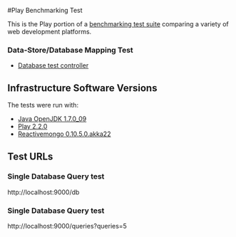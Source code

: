 #Play Benchmarking Test

This is the Play portion of a [benchmarking test suite](../) comparing a variety of web development platforms.

### Data-Store/Database Mapping Test

* [Database test controller](app/controllers/Application.scala)

## Infrastructure Software Versions
The tests were run with:

* [Java OpenJDK 1.7.0_09](http://openjdk.java.net/)
* [Play 2.2.0](http://http://www.playframework.com/)
* [Reactivemongo 0.10.5.0.akka22](https://github.com/zenexity/Play-ReactiveMongo)

## Test URLs
### Single Database Query test
http://localhost:9000/db
### Single Database Query test
http://localhost:9000/queries?queries=5
